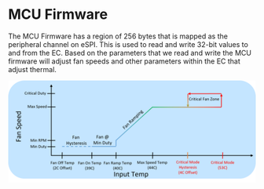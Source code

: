 # MCU Firmware

The MCU Firmware has a region of 256 bytes that is mapped as the peripheral channel on eSPI. This is used to read and write 32-bit values to and from the EC. Based on the parameters that we read and write the MCU firmware will adjust fan speeds and other parameters within the EC that adjust thermal.

![MCU Variables](media/fan.png)
